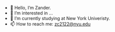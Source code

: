 - 👋 Hello, I’m Zander.
- 👀 I’m interested in ...
- 🌱 I’m currently studying at New York Univeristy.
- 📫 How to reach me: zc2122@nyu.edu

<!---
Hello world...
--->
